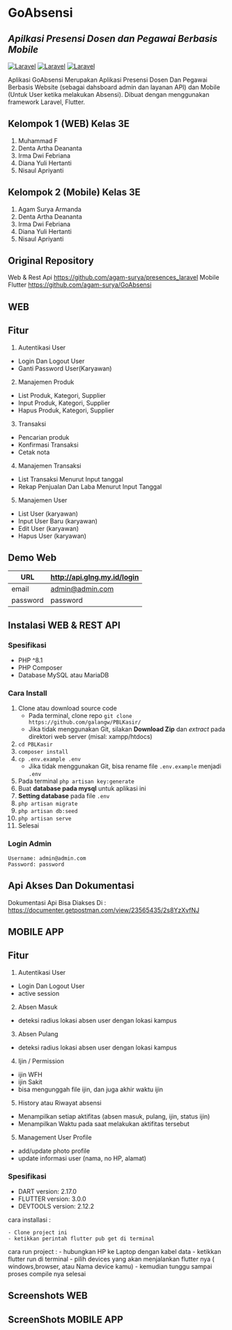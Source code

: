 # GoAbsensi

## _Apilkasi Presensi Dosen dan Pegawai Berbasis  Mobile_

[![Laravel](https://github.com/galangw/PBLKasir/actions/workflows/testing.yml/badge.svg)](https://github.com/galangw/PBLKasir/actions/workflows/testing.yml) [![Laravel](https://img.shields.io/github/v/release/galangw/PBLKasir)](https://github.com/galangw/PBLKasir/releases) [![Laravel](https://img.shields.io/github/commit-activity/w/galangw/PBLKasir)](https://github.com/galangw/PBLKasir/commits/main)

Aplikasi GoAbsensi Merupakan Aplikasi Presensi Dosen Dan Pegawai Berbasis Website (sebagai dahsboard admin dan layanan API) dan Mobile (Untuk User ketika melakukan Absensi). Dibuat dengan menggunakan framework Laravel, Flutter.

## Kelompok 1 (WEB) Kelas 3E

1. Muhammad F
2. Denta Artha Deananta
3. Irma Dwi Febriana
4. Diana Yuli Hertanti
5. Nisaul Apriyanti

## Kelompok 2 (Mobile) Kelas 3E

1. Agam Surya Armanda
2. Denta Artha Deananta
3. Irma Dwi Febriana
4. Diana Yuli Hertanti
5. Nisaul Apriyanti

## Original Repository

Web & Rest Api
https://github.com/agam-surya/presences_laravel
Mobile Flutter
https://github.com/agam-surya/GoAbsensi

## WEB

## Fitur

1. Autentikasi User

- Login Dan Logout User
- Ganti Password User(Karyawan)

2. Manajemen Produk

- List Produk, Kategori, Supplier
- Input Produk, Kategori, Supplier
- Hapus Produk, Kategori, Supplier

3. Transaksi

- Pencarian produk
- Konfirmasi Transaksi
- Cetak nota

4. Manajemen Transaksi

- List Transaksi Menurut Input tanggal
- Rekap Penjualan Dan Laba Menurut Input Tanggal

5. Manajemen User

- List User (karyawan)
- Input User Baru (karyawan)
- Edit User (karyawan)
- Hapus User (karyawan)

## Demo Web

| URL      | http://api.glng.my.id/login |
| -------- | --------------------------- |
| email    | admin@admin.com             |
| password | password                    |

## Instalasi WEB & REST API

### Spesifikasi

- PHP ^8.1
- PHP Composer
- Database MySQL atau MariaDB

### Cara Install

1. Clone atau download source code
   - Pada terminal, clone repo `git clone https://github.com/galangw/PBLKasir/`
   - Jika tidak menggunakan Git, silakan **Download Zip** dan _extract_ pada direktori web server (misal: xampp/htdocs)
2. `cd PBLKasir`
3. `composer install`
4. `cp .env.example .env`
   - Jika tidak menggunakan Git, bisa rename file `.env.example` menjadi `.env`
5. Pada terminal `php artisan key:generate`
6. Buat **database pada mysql** untuk aplikasi ini
7. **Setting database** pada file `.env`
8. `php artisan migrate`
9. `php artisan db:seed`
10. `php artisan serve`
11. Selesai

### Login Admin

```
Username: admin@admin.com
Password: password
```

## Api Akses Dan Dokumentasi

Dokumentasi Api Bisa Diakses Di : https://documenter.getpostman.com/view/23565435/2s8YzXvfNJ


## MOBILE APP

## Fitur

1. Autentikasi User

- Login Dan Logout User
- active session

2. Absen Masuk

- deteksi radius lokasi absen user dengan lokasi kampus 

3. Absen Pulang

- deteksi radius lokasi absen user dengan lokasi kampus

4. Ijin / Permission

- ijin WFH
- ijin Sakit
- bisa mengunggah file ijin, dan juga akhir waktu ijin

5. History atau Riwayat absensi

- Menampilkan setiap aktifitas (absen masuk, pulang, ijin, status ijin)
- Menampilkan Waktu pada saat melakukan aktifitas tersebut

5. Management User Profile

- add/update photo profile
- update informasi user (nama, no HP, alamat)

### Spesifikasi
- DART version: 2.17.0
- FLUTTER version: 3.0.0
- DEVTOOLS version: 2.12.2

cara installasi :

    - Clone project ini
    - ketikkan perintah flutter pub get di terminal
    
cara run project : 
    - hubungkan HP ke Laptop dengan kabel data
    - ketikkan flutter run di terminal
    - pilih devices yang akan menjalankan flutter nya ( windows,browser, atau Nama device kamu)
    - kemudian tunggu sampai proses compile nya selesai


## Screenshots WEB

    
 
## ScreenShots MOBILE APP



